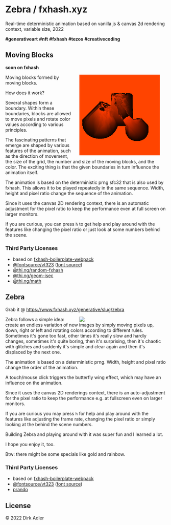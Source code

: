 # Zebra / fxhash.xyz

Real-time deterministic animation based on vanilla js & canvas 2d rendering context, variable size, 2022

__#generativeart__ __#nft__ __#fxhash__ __#tezos__ __#creativecoding__

## Moving Blocks

__soon on fxhash__

<img src="./resources/moving-blocks/orangered-1092-1-true-5-positive-7583-oo4y6bAr8U4DYMAaogyKKLhDuMSZ3gmgeQYEGH44ouFGwW5DiSw.png" align="right" width="50%" style="padding: 0 20px 0 20px" />

Moving blocks formed by moving blocks.

How does it work?

Several shapes form a boundary. Within these boundaries, blocks are allowed to move pixels and rotate color values according to various principles.

The fascinating patterns that emerge are shaped by various features of the animation, such as the direction of movement, the size of the grid, 
the number and size of the moving blocks, and the color. The exciting thing is that the given boundaries in turn influence the animation itself.

The animation is based on the deterministic prng sfc32 that is also used by fxhash. This allows it to be played repeatedly in the same sequence. 
Width, height and pixel ratio change the sequence of the animation.

Since it uses the canvas 2D rendering context, there is an automatic adjustment for the pixel ratio to keep the performance even at full screen on larger monitors.

If you are curious, you can press `h` to get help and play around with the features like changing the pixel ratio or just look at some numbers behind the scene.

### Third Party Licenses

- based on [fxhash-boilerplate-webpack](https://github.com/fxhash/fxhash-webpack-boilerplate)
- [@fontsource/vt323](https://www.npmjs.com/package/@fontsource/vt323) ([font source](https://github.com/phoikoi/VT323))
- [@thi.ng/random-fxhash](https://www.npmjs.com/package/@thi.ng/random-fxhash)
- [@thi.ng/geom-isec](https://www.npmjs.com/package/@thi.ng/geom-isec)
- [@thi.ng/math](https://www.npmjs.com/package/@thi.ng/math)

## Zebra

Grab it @ https://www.fxhash.xyz/generative/slug/zebra

[<img src="https://gateway.ipfs.io/ipfs/Qme2g4LjLTDM8hV1TXZereU8wTT2pUqi8A9WKP38NWQ1Z1" align="right" width="50%" style="padding: 0 20px 0 20px" />](https://www.fxhash.xyz/generative/slug/zebra)

Zebra follows a simple idea: create an endless variation of new images by simply moving pixels up, down, right or left and rotating colors according to different rules. Sometimes it's gone too fast, other times it's really slow and hardly changes, sometimes it's quite boring, then it's surprising, then it's chaotic with glitches and suddenly it's simple and clear again and then it's displaced by the next one.

The animation is based on a deterministic prng. Width, height and pixel ratio change the order of the animation.

A touch/mouse click triggers the butterfly wing effect, which may have an influence on the animation.

Since it uses the canvas 2D renderings context, there is an auto-adjustment for the pixel ratio to keep the performance e.g. at fullscreen even on larger monitors.

If you are curious you may press `h` for help and play around with the features like adjusting the frame rate, changing the pixel ratio or simply looking at the behind the scene numbers.

Building Zebra and playing around with it was super fun and I learned a lot.

I hope you enjoy it, too.

Btw: there might be some specials like gold and rainbow.

### Third Party Licenses

- based on [fxhash-boilerplate-webpack](https://github.com/fxhash/fxhash-webpack-boilerplate)
- [@fontsource/vt323](https://www.npmjs.com/package/@fontsource/vt323) ([font source](https://github.com/phoikoi/VT323))
- [prando](https://www.npmjs.com/package/prando)

## License

© 2022 Dirk Adler